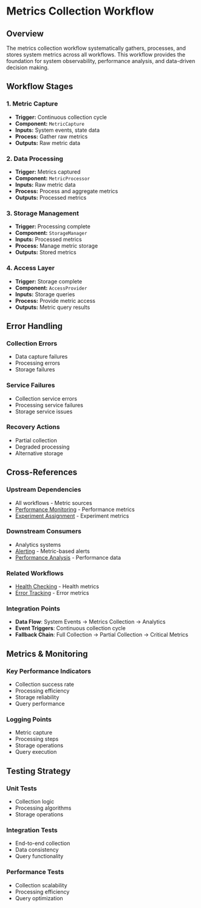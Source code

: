 # Metrics Collection Workflow

## Overview

The metrics collection workflow systematically gathers, processes, and stores system metrics across all workflows. This workflow provides the foundation for system observability, performance analysis, and data-driven decision making.

## Workflow Stages

### 1. Metric Capture
- **Trigger:** Continuous collection cycle
- **Component:** `MetricCapture`
- **Inputs:** System events, state data
- **Process:** Gather raw metrics
- **Outputs:** Raw metric data

### 2. Data Processing
- **Trigger:** Metrics captured
- **Component:** `MetricProcessor`
- **Inputs:** Raw metric data
- **Process:** Process and aggregate metrics
- **Outputs:** Processed metrics

### 3. Storage Management
- **Trigger:** Processing complete
- **Component:** `StorageManager`
- **Inputs:** Processed metrics
- **Process:** Manage metric storage
- **Outputs:** Stored metrics

### 4. Access Layer
- **Trigger:** Storage complete
- **Component:** `AccessProvider`
- **Inputs:** Storage queries
- **Process:** Provide metric access
- **Outputs:** Metric query results

## Error Handling

### Collection Errors
- Data capture failures
- Processing errors
- Storage failures

### Service Failures
- Collection service errors
- Processing service failures
- Storage service issues

### Recovery Actions
- Partial collection
- Degraded processing
- Alternative storage

## Cross-References

### Upstream Dependencies
- All workflows - Metric sources
- [Performance Monitoring](./performance-monitoring-workflow.md) - Performance metrics
- [Experiment Assignment](../feature-flags/experiment-assignment-workflow.md) - Experiment metrics

### Downstream Consumers
- Analytics systems
- [Alerting](./alerting-workflow.md) - Metric-based alerts
- [Performance Analysis](../developer-tools/performance-analysis-workflow.md) - Performance data

### Related Workflows
- [Health Checking](./health-checking-workflow.md) - Health metrics
- [Error Tracking](./error-tracking-workflow.md) - Error metrics

### Integration Points
- **Data Flow**: System Events → Metrics Collection → Analytics
- **Event Triggers**: Continuous collection cycle
- **Fallback Chain**: Full Collection → Partial Collection → Critical Metrics

## Metrics & Monitoring

### Key Performance Indicators
- Collection success rate
- Processing efficiency
- Storage reliability
- Query performance

### Logging Points
- Metric capture
- Processing steps
- Storage operations
- Query execution

## Testing Strategy

### Unit Tests
- Collection logic
- Processing algorithms
- Storage operations

### Integration Tests
- End-to-end collection
- Data consistency
- Query functionality

### Performance Tests
- Collection scalability
- Processing efficiency
- Query optimization 